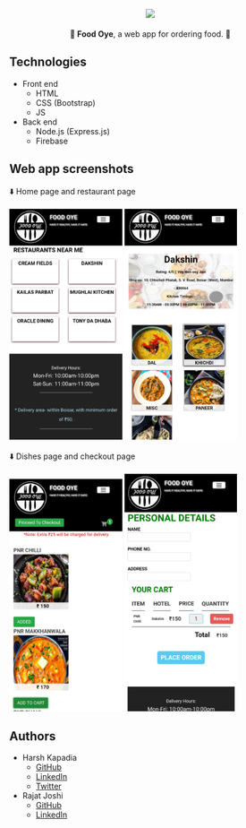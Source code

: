 <p align="center">
  <img src="https://firebasestorage.googleapis.com/v0/b/food-oye-d8e3b.appspot.com/o/app%2Flogo.jpg?alt=media&token=f1e1382d-ec30-4a65-a448-f19667050efe" width=30% />
  <br />
  <br />
  🍴 <b>Food Oye</b>, a web app for ordering food. 🍴
</p>

## Technologies

- Front end
   - HTML
   - CSS (Bootstrap)
   - JS
- Back end
   - Node.js (Express.js)
   - Firebase

## Web app screenshots

:arrow_down: Home page and restaurant page
<br />
<br />
<img src="./web_app_images/home_page.jpg" width=40% /> <img src="./web_app_images/restaurant.jpg" width=40% />
<br />
<br />
:arrow_down: Dishes page and checkout page
<br />
<br />
<img src="./web_app_images/dishes.jpg" width=40% /> <img src="./web_app_images/checkout.jpg" width=40% />

## Authors

- Harsh Kapadia
   - [GitHub](https://github.com/HarshKapadia2)
   - [LinkedIn](https://www.linkedin.com/in/harshgkapadia/)
   - [Twitter](https://twitter.com/harshgkapadia)
- Rajat Joshi
   - [GitHub](https://github.com/rajatrjoshi/)
   - [LinkedIn](https://www.linkedin.com/in/rajat-joshi-5a7070190/)
